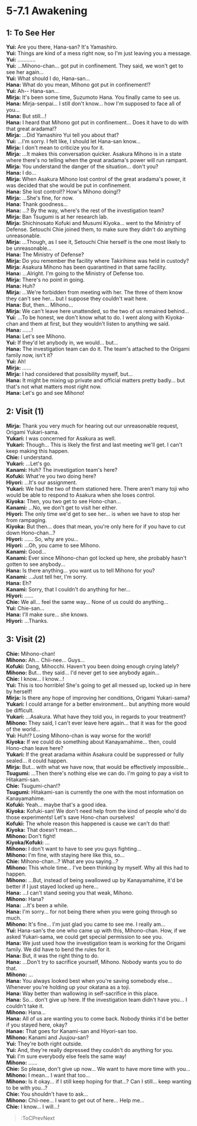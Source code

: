 
5-7.1 Awakening
===============

## 1: To See Her
**Yui:** Are you there, Hana-san\? It's Yamashiro\.  
**Yui:** Things are kind of a mess right now, so I'm just leaving you a message\.  
**Yui:** \.\.\.\.\.\.\.\.\.\.\.\.  
**Yui:** \.\.\.Mihono-chan\.\.\. got put in confinement\. They said, we won't get to see her again\.\.\.  
**Yui:** What should I do, Hana-san\.\.\.  
**Hana:** What do you mean, Mihono got put in confinement\!\?  
**Yui:** Ah-- Hana-san\.\.\.  
**Mirja:** It's been some time, Suzumoto Hana\. You finally came to see us\.  
**Hana:** Mirja-senpai\.\.\. I still don't know\.\.\. how I'm supposed to face all of you\.\.\.  
**Hana:** But still\.\.\.\!  
**Hana:** I heard that Mihono got put in confinement\.\.\. Does it have to do with that great aradama\!\?  
**Mirja:** \.\.\.Did Yamashiro Yui tell you about that\?  
**Yui:** \.\.\.I'm sorry\. I felt like, I should let Hana-san know\.\.\.  
**Mirja:** I don't mean to criticize you for it\.  
**Mirja:** \.\.\.It makes this conversation quicker\. Asakura Mihono is in a state where there's no telling when the great aradama's power will run rampant\.  
**Mirja:** You understand the danger of the situation\.\.\. don't you\?  
**Hana:** I do\.\.\.  
**Mirja:** When Asakura Mihono lost control of the great aradama's power, it was decided that she would be put in confinement\.  
**Hana:** She lost control\!\? How's Mihono doing\!\?  
**Mirja:** \.\.\.She's fine, for now\.  
**Hana:** Thank goodness\.\.\.  
**Hana:** \.\.\.\? By the way, where's the rest of the investigation team\?  
**Mirja:** Ban Tsugumi is at her research lab\.  
**Mirja:** Shichinosato Kofuki and Musumi Kiyoka\.\.\. went to the Ministry of Defense\. Setouchi Chie joined them, to make sure they didn't do anything unreasonable\.  
**Mirja:** \.\.\.Though, as I see it, Setouchi Chie herself is the one most likely to be unreasonable\.\.\.  
**Hana:** The Ministry of Defense\?  
**Mirja:** Do you remember the facility where Takirihime was held in custody\?  
**Mirja:** Asakura Mihono has been quarantined in that same facility\.  
**Hana:** \.\.\.Alright\. I'm going to the Ministry of Defense too\.  
**Mirja:** There's no point in going\.  
**Hana:** Huh\?  
**Mirja:** \.\.\.We're forbidden from meeting with her\. The three of them know they can't see her\.\.\. but I suppose they couldn't wait here\.  
**Hana:** But, then\.\.\. Mihono\.\.\.  
**Mirja:** We can't leave here unattended, so the two of us remained behind\.\.\.  
**Yui:** \.\.\.To be honest, we don't know what to do\. I went along with Kiyoka-chan and them at first, but they wouldn't listen to anything we said\.  
**Hana:** \.\.\.\.\.\.\!  
**Hana:** Let's see Mihono\.  
**Yui:** If they'd let anybody in, we would\.\.\. but\.\.\.  
**Hana:** The investigation team can do it\. The team's attached to the Origami family now, isn't it\?  
**Yui:** Ah\!  
**Mirja:** \.\.\.\.\.\.  
**Mirja:** I had considered that possibility myself, but\.\.\.  
**Hana:** It might be mixing up private and official matters pretty badly\.\.\. but that's not what matters most right now\.  
**Hana:** Let's go and see Mihono\!  

## 2: Visit (1\)
**Mirja:** Thank you very much for hearing out our unreasonable request, Origami Yukari-sama\.  
**Yukari:** I was concerned for Asakura as well\.  
**Yukari:** Though\.\.\. This is likely the first and last meeting we'll get\. I can't keep making this happen\.  
**Chie:** I understand\.  
**Yukari:** \.\.\.Let's go\.  
**Kanami:** Huh\? The investigation team's here\?  
**Kofuki:** What're you two doing here\?  
**Hiyori:** \.\.\.It's our assignment\.  
**Yukari:** We had the two of them stationed here\. There aren't many toji who would be able to respond to Asakura when she loses control\.  
**Kiyoka:** Then, you two get to see Hono-chan\.\.\.  
**Kanami:** \.\.\.No, we don't get to visit her either\.  
**Hiyori:** The only time we'd get to see her\.\.\. is when we have to stop her from rampaging\.  
**Kiyoka:** But then\.\.\. does that mean, you're only here for if you have to cut down Hono-chan\.\.\.\?  
**Hiyori:** \.\.\.\.\.\. So, why are you\.\.\.  
**Hiyori:** \.\.\.Oh, you came to see Mihono\.  
**Kanami:** Good\.\.\.  
**Kanami:** Ever since Mihono-chan got locked up here, she probably hasn't gotten to see anybody\.\.\.  
**Hana:** Is there anything\.\.\. you want us to tell Mihono for you\?  
**Kanami:** \.\.\.Just tell her, I'm sorry\.  
**Hana:** Eh\?  
**Kanami:** Sorry, that I couldn't do anything for her\.\.\.  
**Hiyori:** \.\.\.\.\.\.  
**Chie:** We all\.\.\. feel the same way\.\.\. None of us could do anything\.\.\.  
**Yui:** Chie-san\.\.\.  
**Hana:** I'll make sure\.\.\. she knows\.  
**Hiyori:** \.\.\.Thanks\.  

## 3: Visit (2\)
**Chie:** Mihono-chan\!  
**Mihono:** Ah\.\.\. Chii-nee\.\.\. Guys\.\.\.  
**Kofuki:** Dang, Mihocchi\. Haven't you been doing enough crying lately\?  
**Mihono:** But\.\.\. they said\.\.\. I'd never get to see anybody again\.\.\.  
**Chie:** I know\.\.\. I know\.\.\.\!  
**Yui:** This is too horrible\! She's going to get all messed up, locked up in here by herself\!  
**Mirja:** Is there any hope of improving her conditions, Origami Yukari-sama\?  
**Yukari:** I could arrange for a better environment\.\.\. but anything more would be difficult\.  
**Yukari:** \.\.\.Asakura\. What have they told you, in regards to your treatment\?  
**Mihono:** They said, I can't ever leave here again\.\.\. that it was for the good of the world\.\.\.  
**Yui:** Huh\!\? Losing Mihono-chan is way worse for the world\!  
**Kiyoka:** If we could do something about Kanayamahime\.\.\. then, could Hono-chan leave here\?  
**Yukari:** If the great aradama within Asakura could be suppressed or fully sealed\.\.\. it could happen\.  
**Mirja:** But\.\.\. with what we have now, that would be effectively impossible\.\.\.  
**Tsugumi:** \.\.\.Then there's nothing else we can do\. I'm going to pay a visit to Hitakami-san\.  
**Chie:** Tsugumi-chan\!\?  
**Tsugumi:** Hitakami-san is currently the one with the most information on Kanayamahime\.  
**Kofuki:** Yeah\.\.\. maybe that's a good idea\.  
**Kiyoka:** Kofuki-san\! We don't need help from the kind of people who'd do those experiments\! Let's save Hono-chan ourselves\!  
**Kofuki:** The whole reason this happened is cause we can't do that\!  
**Kiyoka:** That doesn't mean\.\.\.  
**Mihono:** Don't fight\!  
**Kiyoka/Kofuki:** \.\.\.  
**Mihono:** I don't want to have to see you guys fighting\.\.\.  
**Mihono:** I'm fine, with staying here like this, so\.\.\.  
**Chie:** Mihono-chan\.\.\.\? What are you saying\.\.\.\?  
**Mihono:** This whole time\.\.\. I've been thinking by myself\. Why all this had to happen\.  
**Mihono:** \.\.\.But, instead of being swallowed up by Kanayamahime, it'd be better if I just stayed locked up here\.\.\.  
**Hana:** \.\.\.I can't stand seeing you that weak, Mihono\.  
**Mihono:** Hana\?  
**Hana:** \.\.\.It's been a while\.  
**Hana:** I'm sorry\.\.\. for not being there when you were going through so much\.  
**Mihono:** It's fine\.\.\. I'm just glad you came to see me\. I really am\.\.\.  
**Yui:** Hana-san's the one who came up with this, Mihono-chan\. How, if we asked Yukari-sama, we could get special permission to see you\.  
**Hana:** We just used how the investigation team is working for the Origami family\. We did have to bend the rules for it\.  
**Hana:** But, it was the right thing to do\.  
**Hana:** \.\.\.Don't try to sacrifice yourself, Mihono\. Nobody wants you to do that\.  
**Mihono:** \.\.\.  
**Hana:** You always looked best when you're saving somebody else\.\.\. Whenever you're holding up your okatana as a toji\.  
**Hana:** Way better than wallowing in self-sacrifice in this place\.  
**Hana:** So\.\.\. don't give up here\. If the investigation team didn't have you\.\.\. I couldn't take it\.  
**Mihono:** Hana\.\.\.  
**Hana:** All of us are wanting you to come back\. Nobody thinks it'd be better if you stayed here, okay\?  
**Hanae:** That goes for Kanami-san and Hiyori-san too\.  
**Mihono:** Kanami and Juujou-san\?  
**Yui:** They're both right outside\.  
**Yui:** And, they're really depressed they couldn't do anything for you\.  
**Yui:** I'm sure everybody else feels the same way\!  
**Mihono:** \.\.\.\.\.\.  
**Chie:** So please, don't give up now\.\.\. We want to have more time with you\.\.\.  
**Mihono:** I mean\.\.\. I want that too\.\.\.  
**Mihono:** Is it okay\.\.\. if I still keep hoping for that\.\.\.\? Can I still\.\.\. keep wanting to be with you\.\.\.\?  
**Chie:** You shouldn't have to ask\.\.\.  
**Mihono:** Chii-nee\.\.\. I want to get out of here\.\.\. Help me\.\.\.  
**Chie:** I know\.\.\. I will\.\.\.\!  
> :ToCPrevNext